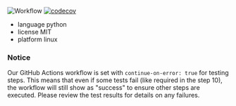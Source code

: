![Workflow](https://github.com/DFY-NCSU/ABeautifulRepo/actions/workflows/python-app.yml/badge.svg)
[![codecov](https://codecov.io/gh/DFY-NCSU/ABeautifulRepo/graph/badge.svg?token=R5ERFINN0D)](https://codecov.io/gh/DFY-NCSU/ABeautifulRepo)

- language python
- license MIT
- platform linux

### **Notice**

Our GitHub Actions workflow is set with `continue-on-error: true` for testing steps. This means that even if some tests fail (like required in the step 10), the workflow will still show as "success" to ensure other steps are executed. Please review the test results for details on any failures.

